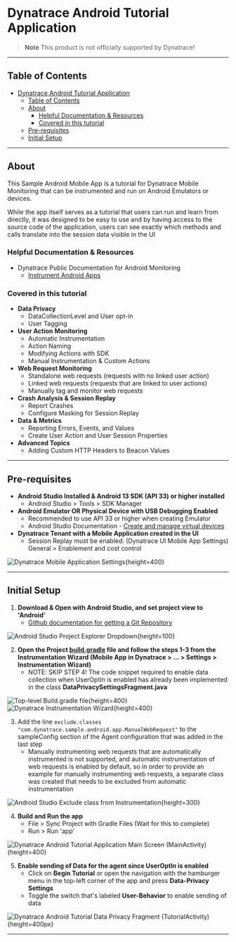 Dynatrace Android Tutorial Application
====================================

> **Note**
> This product is not officially supported by Dynatrace!

___

Table of Contents
-----------------

- [Dynatrace Android Tutorial Application](#dynatrace-android-tutorial-application)
  - [Table of Contents](#table-of-contents)
  - [About](#about)
    - [Helpful Documentation \& Resources](#helpful-documentation--resources)
    - [Covered in this tutorial](#covered-in-this-tutorial)
  - [Pre-requisites](#pre-requisites)
  - [Initial Setup](#initial-setup)

___

About
-----

This Sample Android Mobile App is a tutorial for Dynatrace Mobile Monitoring that can be instrumented and run on Android Emulators or devices. 

While the app itself serves as a tutorial that users can run and learn from directly, it was designed to be easy to use and by having access to the source code of the application, users can see exactly which methods and calls translate into the session data visible in the UI

### Helpful Documentation & Resources
- Dynatrace Public Documentation for Android Monitoring
  - [Instrument Android Apps](https://www.dynatrace.com/support/help/shortlink/android-hub)

### Covered in this tutorial
- **Data Privacy**
  - DataCollectionLevel and User opt-in
  - User Tagging
- **User Action Monitoring**
  - Automatic Instrumentation
  - Action Naming
  - Modifying Actions with SDK
  - Manual Instrumentation & Custom Actions
- **Web Request Monitoring**
  - Standalone web requests (requests with no linked user action)
  - Linked web requests (requests that are linked to user actions)
  - Manually tag and monitor web requests
- **Crash Analysis & Session Replay**
  - Report Crashes
  - Configure Masking for Session Replay
- **Data & Metrics**
  - Reporting Errors, Events, and Values
  - Create User Action and User Session Properties
- **Advanced Topics**
  - Adding Custom HTTP Headers to Beacon Values


___

Pre-requisites
--------------------------------------------------

  - **Android Studio Installed & Android 13 SDK (API 33) or higher installed**
    - Android Studio > Tools > SDK Manager
  - **Android Emulator OR Physical Device with USB Debugging Enabled**
    - Recommended to use API 33 or higher when creating Emulator
    - Android Studio Documentation - [Create and manage virtual devices](https://developer.android.com/studio/run/managing-avds)
  - **Dynatrace Tenant with a Mobile Application created in the UI**
    - Session Replay must be enabled: (Dynatrace UI Mobile App Settings) General > Enablement and cost control

![Dynatrace Mobile Application Settings](doc/images/dynatrace_ui_mobile_settings.png){height=400}

___

Initial Setup
--------------------

1. **Download & Open with Android Studio, and set project view to 'Android'**
   -  [Github documentation for getting a Git Repository](https://git-scm.com/book/en/v2/Git-Basics-Getting-a-Git-Repository)

![Android Studio Project Explorer Dropdown](doc/images/android_tutorial_project_tree.png){height=100}

2. **Open the Project [build.gradle](./build.gradle) file and follow the steps 1-3 from the Instrumentation Wizard (Mobile App in Dynatrace > ... > Settings > Instrumentation Wizard)**
   - NOTE: SKIP STEP 4! The code snippet required to enable data collection when UserOptIn is enabled has already been implemented in the class **DataPrivacySettingsFragment.java**

![Top-level Build.gradle file](doc/images/android_tutorial_project_gradle.png){height=400}
![Dynatrace Instrumentation Wizard](doc/images/dynatrace_ui_mobile_instrumentation_wizard.png){height=400}

3. Add the line `exclude.classes "com.dynatrace.sample.android.app.ManualWebRequest"` to the sampleConfig section of the Agent configuration that was added in the last step
   - Manually instrumenting web requests that are automatically instrumented is not supported, and automatic instrumentation of web requests is enabled by default, so in order to provide an example for manually instrumenting web requests, a separate class was created that needs to be excluded from automatic instrumentation

![Android Studio Exclude class from Instrumentation](doc/images/android_tutorial_exclude.png){height=300}

4. **Build and Run the app**
   - File > Sync Project with Gradle Files (Wait for this to complete)
   - Run > Run 'app'

![Dynatrace Android Tutorial Application Main Screen (MainActivity)](doc/images/android_tutorial_main_screen.png){height=400}

5. **Enable sending of Data for the agent since UserOptIn is enabled**   
   - Click on **Begin Tutorial** or open the navigation with the hamburger menu in the top-left corner of the app and press **Data-Privacy Settings**
   - Toggle the switch that's labeled **User-Behavior** to enable sending of data
   
![Dynatrace Android Tutorial Data Privacy Fragment (TutorialActivity)](doc/images/android_tutorial_data_privacy.png){height=400px}

___